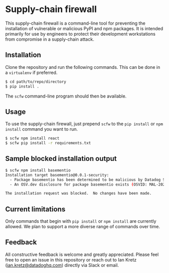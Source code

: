 # Supply-chain firewall

This supply-chain firewall is a command-line tool for preventing the installation of vulnerable or malicious PyPI and npm packages.  It is intended primarily for use by engineers to protect their development workstations from compromise in a supply-chain attack.

## Installation

Clone the repository and run the following commands.  This can be done in a `virtualenv` if preferred.

```bash
$ cd path/to/repo/directory
$ pip install .
```

The `scfw` command-line program should then be available.

## Usage

To use the supply-chain firewall, just prepend `scfw` to the `pip install` or `npm install` command you want to run.

```bash
$ scfw npm install react
$ scfw pip install -r requirements.txt
```

## Sample blocked installation output

```bash
$ scfw npm install basementio
Installation target basementio@0.0.1-security:
  - Package basementio has been determined to be malicious by Datadog Security Research
  - An OSV.dev disclosure for package basementio exists (OSVID: MAL-2024-7874)

The installation request was blocked.  No changes have been made.
```

## Current limitations

Only commands that begin with `pip install` or `npm install` are currently allowed.  We plan to support a more diverse range of commands over time.

## Feedback

All constructive feedback is welcome and greatly appreciated.  Please feel free to open an issue in this repository or reach out to Ian Kretz (ian.kretz@datadoghq.com) directly via Slack or email.
